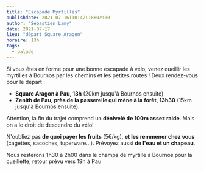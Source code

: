 ```yaml
---
title: "Escapade Myrtilles"
publishdate: 2021-07-16T10:42:18+02:00
author: "Sébastien Lamy"
date: 2021-07-17
lieu: "départ Square Aragon"
horaire: 13h
tags:
  - balade
---
```


Si vous êtes en forme pour une bonne escapade à vélo, venez cueillir les myrtilles à Bournos par les chemins et les petites routes !
Deux rendez-vous pour le départ :
<!--more-->

-  **Square Aragon à Pau, 13h** (20km jusqu'à Bournos ensuite)
-  **Zenith de Pau, près de la passerelle qui mène à la forêt, 13h30**  (15km jusqu'à Bournos ensuite).

Attention, la fin du trajet comprend un **dénivelé de 100m assez raide**. Mais on a le droit de descendre du vélo!

N'oubliez pas **de quoi payer les fruits** (5€/kg), **et les remmener  chez vous** (cagettes, sacoches, tuperware...). Prévoyez aussi **de l'eau et un chapeau**.

Nous resterons 1h30 à 2h00 dans le champs de myrtille à Bournos pour la cueillette, retour prévu vers 19h à Pau 
